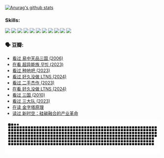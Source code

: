 
[![Anurag's github stats](https://github-readme-stats.vercel.app/api?username=w940853815)](https://github.com/anuraghazra/github-readme-stats)

### Skills:

<code><img height="32" src="https://cdn.jsdelivr.net/npm/simple-icons@v5/icons/python.svg"></code>
<code><img height="32" src="https://cdn.jsdelivr.net/npm/simple-icons@v5/icons/javascript.svg"></code>
<code><img height="32" src="https://cdn.jsdelivr.net/npm/simple-icons@v5/icons/django.svg"></code>
<code><img height="32" src="https://cdn.jsdelivr.net/npm/simple-icons@v5/icons/flask.svg"></code>
<code><img height="32" src="https://cdn.jsdelivr.net/npm/simple-icons@v5/icons/vuetify.svg"></code>
<code><img height="32" src="https://cdn.jsdelivr.net/npm/simple-icons@v5/icons/git.svg"></code>
<code><img height="32" src="https://cdn.jsdelivr.net/npm/simple-icons@v5/icons/docker.svg"></code>
<code><img height="32" src="https://cdn.jsdelivr.net/npm/simple-icons@v5/icons/postgresql.svg"></code>
<code><img height="32" src="https://cdn.jsdelivr.net/npm/simple-icons@v5/icons/elasticsearch.svg"></code>
<code><img height="32" src="https://cdn.jsdelivr.net/npm/simple-icons@v5/icons/macos.svg"></code>
<code><img height="32" src="https://cdn.jsdelivr.net/npm/simple-icons@v5/icons/linux.svg"></code>

### 🗣 豆瓣:

<!-- DOUBAN-ACTIVITIES:START -->
- [看过 易中天品三国‎ (2006)](https://www.douban.com/people/136069238/status/4529910812/?_i=08920927)
- [在看 超异能族 무빙‎ (2023)](https://www.douban.com/people/136069238/status/4527291077/?_i=08920927)
- [看过 种地吧‎ (2023)](https://www.douban.com/people/136069238/status/4527289637/?_i=08920927)
- [看过 好久没做 LTNS‎ (2024)](https://www.douban.com/people/136069238/status/4527289515/?_i=08920927)
- [看过 二手杰作‎ (2023)](https://www.douban.com/people/136069238/status/4522502716/?_i=08920927)
- [在看 好久没做 LTNS‎ (2024)](https://www.douban.com/people/136069238/status/4521969883/?_i=08920927)
- [看过 三国‎ (2010)](https://www.douban.com/people/136069238/status/4521634661/?_i=08920927)
- [看过 三大队‎ (2023)](https://www.douban.com/people/136069238/status/4510323325/?_i=08920927)
- [在读 金字塔原理](https://www.douban.com/people/136069238/status/4507497587/?_i=08920927)
- [读过 新时空：硅碳融合的产业革命](https://www.douban.com/people/136069238/status/4506659177/?_i=08920927)
<!-- DOUBAN-ACTIVITIES:END -->


![Snake animation](https://raw.githubusercontent.com/w940853815/w940853815/output/github-contribution-grid-snake.svg)

<!--
**w940853815/w940853815** is a ✨ _special_ ✨ repository because its `README.md` (this file) appears on your GitHub profile.

Here are some ideas to get you started:

- 🔭 I’m currently working on ...
- 🌱 I’m currently learning ...
- 👯 I’m looking to collaborate on ...
- 🤔 I’m looking for help with ...
- 💬 Ask me about ...
- 📫 How to reach me: ...
- 😄 Pronouns: ...
- ⚡ Fun fact: ...
-->
